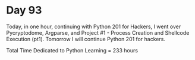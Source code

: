 # Day 93

Today, in one hour, continuing with Python 201 for Hackers, I went over Pycryptodome, Argparse, and Project #1 - Process Creation and Shellcode Execution (pt1). Tomorrow I will continue Python 201 for hackers.  


Total Time Dedicated to Python Learning = 233 hours
